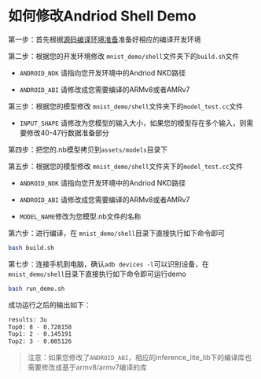 # 如何修改Andriod Shell Demo

第一步：首先根据[源码编译环境准备](https://paddle-lite.readthedocs.io/zh/latest/source_compile/compile_env.html)准备好相应的编译开发环境

第二步：根据您的开发环境修改 `mnist_demo/shell`文件夹下的`build.sh`文件

- `ANDROID_NDK` 请指向您开发环境中的Andriod NKD路径

- `ANDROID_ABI` 请修改成您需要编译的ARMv8或者AMRv7

第三步：根据您的模型修改  `mnist_demo/shell`文件夹下的`model_test.cc`文件

- `INPUT_SHAPE` 请修改为您模型的输入大小，如果您的模型存在多个输入，则需要修改40-47行数据准备部分

第四步：把您的.nb模型拷贝到`assets/models`目录下

第五步：根据您的模型修改  `mnist_demo/shell`文件夹下的`model_test.cc`文件
- `ANDROID_NDK` 请指向您开发环境中的Andriod NKD路径

- `ANDROID_ABI` 请修改成您需要编译的ARMv8或者AMRv7

- `MODEL_NAME`修改为您模型.nb文件的名称

第六步：进行编译，在 `mnist_demo/shell`目录下直接执行如下命令即可

```bash
bash build.sh
```

第七步：连接手机到电脑，确认`adb devices -l`可以识别设备，在 `mnist_demo/shell`目录下直接执行如下命令即可运行demo

```bash
bash run_demo.sh
```

成功运行之后的输出如下：

```bash
results: 3u
Top0: 8 - 0.728158
Top1: 2 - 0.145191
Top2: 3 - 0.085126
```

> 注意：如果您修改了`ANDROID_ABI`，相应的inference_lite_lib下的编译库也需要修改成基于armv8/armv7编译的库

